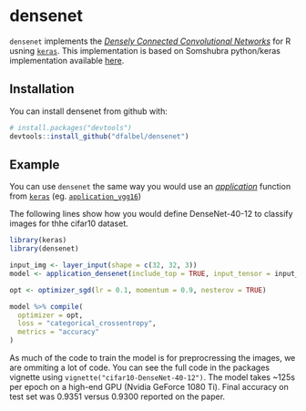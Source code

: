 # densenet

`densenet` implements the [*Densely Connected Convolutional Networks*](https://arxiv.org/abs/1608.06993) for R
usning [`keras`](https://github.com/rstudio/keras). This implementation is based on Somshubra python/keras implementation
available [here](https://github.com/titu1994/DenseNet).

## Installation

You can install densenet from github with:

``` r
# install.packages("devtools")
devtools::install_github("dfalbel/densenet")
```

## Example

You can use `densenet` the same way you would use an [*application*](https://rstudio.github.io/keras/reference/index.html#section-applications) 
function from [`keras`](https://github.com/rstudio/keras) (eg. [`application_vgg16`](https://rstudio.github.io/keras/reference/application_vgg.html))

The following lines show how you would define DenseNet-40-12 to classify images for thhe cifar10 dataset.

``` r
library(keras)
library(densenet)

input_img <- layer_input(shape = c(32, 32, 3))
model <- application_densenet(include_top = TRUE, input_tensor = input_img, dropout_rate = 0.2)

opt <- optimizer_sgd(lr = 0.1, momentum = 0.9, nesterov = TRUE)

model %>% compile(
  optimizer = opt,
  loss = "categorical_crossentropy",
  metrics = "accuracy"
)
```

As much of the code to train the model is for preprocressing the images, we are ommiting a lot
of code. You can see the full code in the packages vignette using `vignette("cifar10-DenseNet-40-12")`.
The model takes ~125s per epoch on a high-end GPU (Nvidia GeForce 1080 Ti).
Final accuracy on test set was 0.9351 versus 0.9300 reported on the paper.
